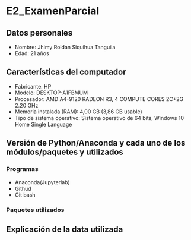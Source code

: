 # E2_ExamenParcial
## Datos personales
- Nombre: Jhimy Roldan Siquihua Tanguila 
- Edad: 21 años
## Características del computador 
- Fabricante: HP
- Modelo: DESKTOP-A1FBMUM
- Procesador: AMD A4-9120 RADEON R3, 4 COMPUTE CORES 2C+2G 2.20 GHz
- Memoria instalada (RAM): 4,00 GB (3,86 GB usable)
- Tipo de sistema operativo: Sistema operativo de 64 bits, Windows 10 Home Single Language
## Versión de Python/Anaconda y cada uno de los módulos/paquetes y utilizados
### Programas 
- Anaconda(Jupyterlab)
- Githud
- Git bash
### Paquetes utilizados


## Explicación de la data utilizada